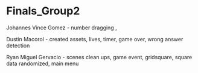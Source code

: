 # Finals_Group2

Johannes Vince Gomez - number dragging , 

Dustin Macorol - created assets, lives, timer, game over, wrong answer detection

Ryan Miguel Gervacio - scenes clean ups, game event, gridsquare, square data randomized, main menu 
